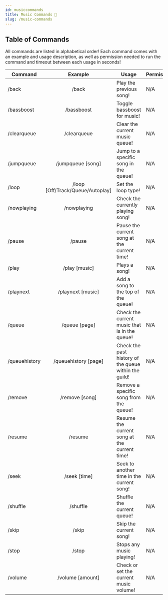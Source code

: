 ```yaml
---
id: musiccommands
title: Music Commands 🎵
slug: /music-commands
---
```


## Table of Commands

All commands are listed in alphabetical order! Each command comes with an example and usage description, as well as permission needed to run the command and timeout between each usage in seconds!

| Command        |    Example    |  Usage  |  Permission  |  Timeout  |
| -------------  | :-----------: | -----  |  ----------  |  -------  |
| /back        | /back | Play the previous song! | N/A | N/A |
| /bassboost        | /bassboost | Toggle bassboost for music! | N/A | N/A |
| /clearqueue        | /clearqueue | Clear the current music queue! | N/A | N/A |
| /jumpqueue        | /jumpqueue [song] | Jump to a specific song in the queue! | N/A | N/A |
| /loop        | /loop [Off/Track/Queue/Autoplay] | Set the loop type! | N/A | N/A |
| /nowplaying        | /nowplaying | Check the currently playing song! | N/A | N/A |
| /pause        | /pause | Pause the current song at the current time! | N/A | N/A |
| /play        | /play [music] | Plays a song! | N/A | N/A |
| /playnext        | /playnext [music] | Add a song to the top of the queue! | N/A | N/A |
| /queue        | /queue [page] | Check the current music that is in the queue! | N/A | N/A |
| /queuehistory        | /queuehistory [page] | Check the past history of the queue within the guild! | N/A | N/A |
| /remove        | /remove [song] | Remove a specific song from the queue! | N/A | N/A |
| /resume        | /resume | Resume the current song at the current time! | N/A | N/A |
| /seek        | /seek [time] | Seek to another time in the current song! | N/A | N/A |
| /shuffle        | /shuffle | Shuffle the current queue! | N/A | N/A |
| /skip        | /skip | Skip the current song! | N/A | N/A |
| /stop        | /stop | Stops any music playing! | N/A | N/A |
| /volume        | /volume [amount] | Check or set the current music volume! | N/A | N/A |
